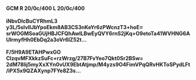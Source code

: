 #### GCM R 20/0c/400 L 20/0c/400
**iNbvDIcBuCYRhmL3**<br/>**y3L/5sIvIIJbYpoEkm8AB3CS3nKeYr6zPWcnzT3+hoE=**<br/>**srWOGMSoaGUjHBJCFQhAwILBwEyQVY6rnS2jKq+O9etoTa41WVHNG6AUlrmyfHh0EbDq2a3oVr6lZ52t...**<br/><br/>
**F/5H9A9ETAHPwxGO**<br/>**ClzqvMFXkkzSuFc+rzWrzg/27B7FvYeo7Qkt0Sr2BSw=**<br/>**2dM78lij5myXxXYn0vUX9EbtAtjmp/M4yzs9O4FimVPqQRvHKToSPydLFt/iPX5x9QZAXynp7FYe8Z3s...**